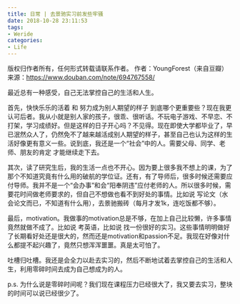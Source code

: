 ```yaml
---
title: 日常 | 去景驰实习前发些牢骚
date: 2018-10-28 23:11:53
tags:
- Weride
categories:
- Life
---
```


版权归作者所有，任何形式转载请联系作者。
作者：YoungForest（来自豆瓣）
来源：https://www.douban.com/note/694767558/

最近总有一种感受，自己无法掌控自己的生活和人生。

首先，快快乐乐的活着 和 努力成为别人期望的样子 到底哪个更重要些？现在我更认可后者。我从小就是别人家的孩子，很乖、很听话。不玩电子游戏、不早恋、不打架，学习成绩好。但是这样的日子开心吗？不见得。现在即使大学都毕业了，早已泯然众人了，仍然免不了越来越活成别人期望的样子，甚至自己也认为这样的生活好像更有意义一些。说到底，我还是一个“社会”中的人。需要父母、同学、老师、朋友的肯定 才能继续走下去。

其次，读了研究生后，我的生活一点也不开心。因为要上很多我不想上的课，为了那个不知道究竟有什么用的破航的学位证。还有，有了导师后，很多时候还需要应付导师。我并不是一个“会办事”和会“阳奉阴违”应付老师的人。所以很多时候，需要花时间做老师要求的，但自己不想做也看不到好处的事情。比如说 写论文（水会论文而已，不知道有什么用），去景驰搬砖（每月才发1k，连吃饭都不够）。

最后，motivation。我做事的motivation总是不够，在加上自己比较懒，许多事情竟然就做不成了。比如说 考英语，比如说 找一份很好的实习。这些事情明明做好了长期看好处还是很大的，然而还是motivation和passion不足。我现在好像对什么都提不起兴趣了，竟然只想浑浑噩噩。真是太可怕了。

吐槽归吐槽。我还是会全力以赴去实习的，然后不断地试着去掌控自己的生活和人生，利用零碎时间去成为自己想成为的人。

p.s. 为什么说是零碎时间呢？我们现在课程压力已经很大了，我又要去实习，整块的时间可以说已经很少了。